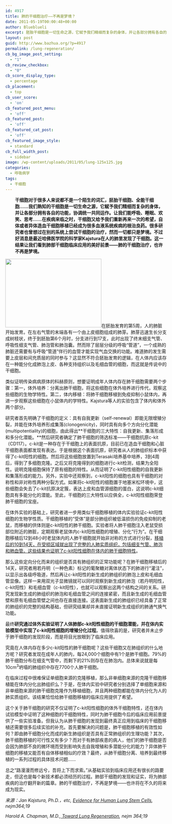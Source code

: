 ```yaml
---
id: 4917
title: 肺的干细胞治疗——不再是梦境？
date: 2011-05-19T00:00:48+00:00
author: Blueblueli
excerpt: 胚胎干细胞是一切生命之源，它赋予我们精细而复杂的身体，并让各部分拥有各自的功能，协调统一共同运作。最近哈佛医学院的科学家Kajstura在人肺里发现了干细胞，让我们看到了肺干细胞临床应用的美好前景。
layout: post
guid: http://www.bazhua.org/?p=4917
permalink: /lung-regeneration/
cb_bg_image_post_setting:
  - "1"
cb_review_checkbox:
  - "0"
cb_score_display_type:
  - percentage
cb_placement:
  - top
cb_user_score:
  - 'on'
cb_featured_post_menu:
  - 'off'
cb_featured_post:
  - 'off'
cb_featured_cat_post:
  - 'off'
cb_featured_image_style:
  - standard
cb_full_width_post:
  - sidebar
image: /wp-content/uploads/2011/05/lung-125x125.jpg
categories:
  - 呼吸病学
tags:
  - 干细胞
---
```

<p style="padding-left: 30px;">
  <strong>干细胞对于很多人来说都不是一个陌生的词汇，胚胎干细胞、全能干细胞……我们熟知的干细胞是一切生命之源，它赋予我们精细而复杂的身体，并让各部分拥有各自的功能，协调统一共同运作。让我们能呼吸、睡眠、欢笑、思考……在疾病来临之时，干细胞又给予我们重新再来一次的希望，自体或者异体造血干细胞移植已经成为很多血液系统疾病的根治良药。很多研究者也曾想过在别的系统上尝试干细胞的治疗，然而一切都只是梦境。不过好消息是最近哈佛医学院的科学家Kajstura在人的肺里发现了干细胞。这一结果让我们看到肺部干细胞临床应用的美好前景——肺的干细胞治疗，也许不再是梦境。</strong>
</p>

[<img class="size-medium wp-image-4919 alignright" src="/wp-content/uploads/2011/05/lung-300x214.jpg" alt="" width="300" height="214" srcset="/wp-content/uploads/2011/05/lung-300x214.jpg 300w, /wp-content/uploads/2011/05/lung-150x107.jpg 150w, /wp-content/uploads/2011/05/lung.jpg 350w" sizes="(max-width: 300px) 100vw, 300px" />](/wp-content/uploads/2011/05/lung.jpg)在胚胎发育的第5周，人的肺脏开始发育。在左右气管的末端各有一个由上皮细胞组成的肺芽。肺芽迅速生长分支成树枝状，终于到胚胎第6个月时，分支进行到17支，此时出现了终末细支气管、呼吸性细支气管、肺泡管和肺泡囊。然而除了层层分级的呼吸“管道”，一个成熟的肺脏还需要有与呼吸“管道”伴行的血管才能实现气血交换的功能。难道肺的发生需要上皮层和间充质层的同时参与？这显然不符合胚胎发育的逻辑，在人体内应该存在一种能分化成肺泡上皮、各种支持组织以及毛细血管的细胞，而这就是传说中的干细胞。

类似证明传染病病原体的科赫原则，想要证明成年人体内存在肺干细胞需要两个步骤：第一，体外培养：分离出肺干细胞，将这些细胞在体外培养进行传代，观察这些细胞的生物学特性。第二，体内移植：将肺干细胞移植到免疫抑制小鼠体内，再进一步观察这些细胞在小鼠体内的学特性。Kajstura等人的实验包含了体内和体外两个部分。

研究者首先明确了干细胞的定义：具有自我更新（self-renewal）即能无限增殖分裂，并能在体外培养形成集落(clonogenicity)，同时具有向多个方向分化潜能(multipotentiality)的细胞，由此得出**干细胞的三大特性：自我更新、集落形成和多分化潜能。**然后研究者确定了肺干细胞的筛选标准——干细胞抗原c-kit（CD117）。c-kit是一种存在于干细胞上的表面抗原，目前已在造血干细胞和心脏干细胞表面都发现有表达。于是根据这个表面抗原，研究者从人的肺组织标本中获得了c-kit阳性的细胞。然后将这些细胞放置到Terasaki培养基中培养，3到4周后，得到了多细胞克隆。之后又将克隆得到的细胞进行c-kit检测，结果为全阳性。说明克隆细胞保持了原有细胞的特性。从而证明了c-kit阳性细胞的自我更新和集落形成的能力。另外，实验中还观察到，c-kit阳性的细胞也具有干细胞的对称性和非对称性两种分裂方式。如果将c-kit阳性的细胞置于地塞米松环境中，这些细胞会失去了c-kit抗原决定簇，表达上皮和血管源细胞的蛋白，这说明c-kit细胞具有多能分化的潜能。至此，干细胞的三大特性以应俱全，c-kit阳性细胞荣登肺干细胞的宝座。

在体外实验的基础上，研究者进一步用类似干细胞移植的体内实验验证c-kit阳性细胞的生物学性质。干细胞移植的“受体”是部分肺组织被低温损伤的免疫抑制的老鼠，而移植的供体则是c-kit阳性的肺干细胞。实验者将人肺干细胞注入老鼠受损部位附近的肺脏，定期观察老鼠体内c-kit阳性细胞的增殖、分化“行为”。在干细胞移植后12到48小时老鼠体内的人肺干细胞就开始非对称的方式进行分裂，<span style="text-decoration: underline;">移植后的10到14天，在受损区域就出现了完整的人肺实质组织，包括细支气管、肺泡和肺血管。这些结果也证明了c-kit阳性细胞在体内的肺干细胞特性</span>。

那么这些定向分化而来的组织是否具有肺组织的正常功能呢？在肺干细胞移植后的14天，研究者用若丹明（一种色素）标记的葡聚糖对离体状态下的肺进行“灌注”，以显示出各级呼吸道，然后再让c-kit阳性的新生成的肺组织的肺泡上皮和毛细血管显像。这样一来用双光子显微镜就可以同时观察到新生成的肺泡（若丹明阳性，c-kit阳性）和毛细血管（c-kit阳性），也就可以观察出这两个结构之间的关系。研究发现新生成的肺组织的肺泡和毛细血管之间的连接紧密，而且新生成的毛细血管壁和原有毛细血管壁之间也存在直接连接。这表面新生成的肺组织已经具备了正常的肺组织的完整的结构基础，但研究结果却并未直接证明新生成组织的肺通气换气功能。

最终**研究通过体外实验证明了人体肺部c-kit阳性细胞的干细胞潜能，并在体内实验模型中实现了c-kit阳性细胞的增殖分化过程**。值得欣喜的是，研究者并未止步于肺干细胞的发现阶段，而是将目光放眼到了临床应用。

究竟在人体内存在多少c-kit阳性的肺干细胞呢？这些干细胞又在肺组织的什么地方呢？研究者发现在成年人的肺内，每24,000个细胞中有1个是肺干细胞。79%的肺干细胞分布在细支气管中，而剩下的21%则存在在肺泡内。总体来说就是每10cm<sup>3</sup>坍塌的肺组织中存在7700个人肺干细胞。

在临床过程中很难保证单细胞来源的克隆移植，那么非单细胞来源的克隆干细胞移植能在体内分化出肺组织么？于是，在体内实验中研究者分别选择了单细胞来源和非单细胞来源的肺干细胞克隆作为移植细胞，并且两种细胞都能在体内分化为人的肺实质组织。该结果恰恰给肺干细胞移植的临床应用提供了希望。

这个关于肺干细胞的研究不仅证明了c-kit阳性细胞的体外干细胞特性，还在体内试验模型中证明了这种细胞的干细胞特性，同时为肺干细胞今后的临床应用前景提供了一些实验准备。但我认为从肺干细胞的发现到最终真正应用到临床的干细胞移植还需要很多后续实验的补充。首先要解决的问题是，肺干细胞移植的有效性如何？即由肺干细胞分化而成的新生肺组织是否具有正常肺组织的生理功能？其次，肺干细胞移植的可行性又有多少？而对于有肺部疾患的病人，他们的肺干细胞是否会因为肺部不良的微环境而受到影响失去自我增殖和多潜能分化的能力？异体肺干细胞的移植又能否有自体移植相似的疗效？最终，从肺干细胞分离、培养到最终移植的一系列过程的具体技术问题……

总之“路漫漫而修远兮，吾将上下而求索。”从基础实验到临床应用还有很长的路要走，但这也是每个新技术都必须经历的过程。肺部干细胞的发现和证实，将为肺部疾病的治疗翻开新的篇章。肺的干细胞治疗，不再是梦境——也许将在不久的将来成为现实。

_来源：Jan Kajstura, Ph.D.，etc,_ <a href="http://www.nejm.org/doi/full/10.1056/NEJMoa1101324?query=featured_home" target="_blank"><em>Evidence for Human Lung Stem Cells</em></a>_, nejm364;19_

_Harold A. Chapman, M.D.,_<a href="http://www.nejm.org/doi/full/10.1056/NEJMe1101800?query=featured_home" target="_blank"><em> Toward Lung Regeneration</em></a>_, nejm 364;19_
